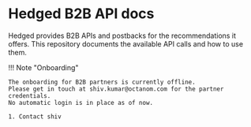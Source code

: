 # Hedged B2B API docs

Hedged provides B2B APIs and postbacks for the recommendations it offers.
This repository documents the available API calls and how to use them.

!!! Note "Onboarding"

    The onboarding for B2B partners is currently offline.
    Please get in touch at shiv.kumar@octanom.com for the partner credentials.
    No automatic login is in place as of now.

    1. Contact shiv
